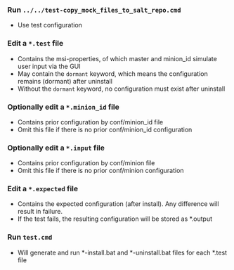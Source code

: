### Run `../../test-copy_mock_files_to_salt_repo.cmd`
- Use test configuration

### Edit a `*.test` file
- Contains the msi-properties, of which master and minion_id simulate user input via the GUI
- May contain the `dormant` keyword, which means the configuration remains (dormant) after uninstall
- Without the `dormant` keyword, no configuration must exist after uninstall

### Optionally edit a `*.minion_id` file
- Contains prior configuration by conf/minion_id file
- Omit this file if there is no prior conf/minion_id configuration

### Optionally edit a `*.input` file
- Contains prior configuration by conf/minion file
- Omit this file if there is no  prior conf/minion configuration

### Edit a `*.expected` file
- Contains the expected configuration (after install). Any difference will result in failure.
- If the test fails, the resulting configuration will be stored as *.output

### Run `test.cmd`
- Will generate and run *-install.bat and  *-uninstall.bat files for each *.test file
